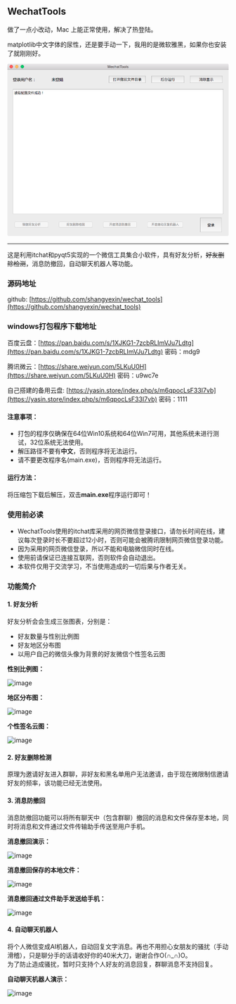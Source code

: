 ## WechatTools
做了一点小改动，Mac 上能正常使用，解决了热登陆。

matplotlib中文字体的尿性，还是要手动一下，我用的是微软雅黑，如果你也安装了就刚刚好。

![image](./mainview.png)
****
这是利用itchat和pyqt5实现的一个微信工具集合小软件，具有好友分析，~~好友删除检测~~，消息防撤回，自动聊天机器人等功能。

### 源码地址

github: [https://github.com/shangyexin/wechat_tools](https://github.com/shangyexin/wechat_tools)


### windows打包程序下载地址
百度云盘：[https://pan.baidu.com/s/1XJKG1-7zcbRLImVJu7Ldtg](https://pan.baidu.com/s/1XJKG1-7zcbRLImVJu7Ldtg) 密码：mdg9 

腾讯微云：[https://share.weiyun.com/5LKuU0H](https://share.weiyun.com/5LKuU0H) 密码：u9wc7e 

自己搭建的备用云盘: [https://yasin.store/index.php/s/m6qpocLsF33I7vb](https://yasin.store/index.php/s/m6qpocLsF33I7vb) 密码：1111

#### 注意事项：
- 打包的程序仅确保在64位Win10系统和64位Win7可用，其他系统未进行测试，32位系统无法使用。  
- 解压路径不要有**中文**，否则程序将无法运行。
- 请不要更改程序名(main.exe)，否则程序将无法运行。
#### 运行方法：
将压缩包下载后解压，双击**main.exe**程序运行即可！

### 使用前必读
- WechatTools使用的itchat库采用的网页微信登录接口，请勿长时间在线，建议每次登录时长不要超过12小时，否则可能会被腾讯限制网页微信登录功能。
- 因为采用的网页微信登录，所以不能和电脑微信同时在线。
- 使用前请保证已连接互联网，否则软件会自动退出。
- 本软件仅用于交流学习，不当使用造成的一切后果与作者无关。

### 功能简介
#### 1. 好友分析
好友分析会会生成三张图表，分别是：
- 好友数量与性别比例图
- 好友地区分布图
- 以用户自己的微信头像为背景的好友微信个性签名云图


**性别比例图：**  

![image](https://img-1252787176.file.myqcloud.com/sex_analysis.png)    


**地区分布图：**

![image](https://img-1252787176.file.myqcloud.com/area_analysis.png)

**个性签名云图：**

![image](https://img-1252787176.file.myqcloud.com/cloud.png)
#### 2. 好友删除检测
原理为邀请好友进入群聊，非好友和黑名单用户无法邀请，由于现在微限制信邀请好友的频率，该功能已经无法使用。

#### 3. 消息防撤回
消息防撤回功能可以将所有聊天中（包含群聊）撤回的消息和文件保存至本地，同时将消息和文件通过文件传输助手传送至用户手机。  

**消息撤回演示：**

![image](https://img-1252787176.file.myqcloud.com/withdraw_msg.png)

**消息撤回保存的本地文件：**

![image](https://img-1252787176.file.myqcloud.com/withdraw_file.png)

**消息撤回通过文件助手发送给手机：**

![image](https://img-1252787176.file.myqcloud.com/withdraw_mobi.png)


#### 4. 自动聊天机器人
将个人微信变成AI机器人，自动回复文字消息。再也不用担心女朋友的骚扰（手动滑稽），只是聊分手的话请收好你的40米大刀，谢谢合作O(∩_∩)O。  
为了防止造成骚扰，暂时只支持个人好友的消息回复，群聊消息不支持回复。

**自动聊天机器人演示：**

![image](https://img-1252787176.file.myqcloud.com/auto_reply.png)
